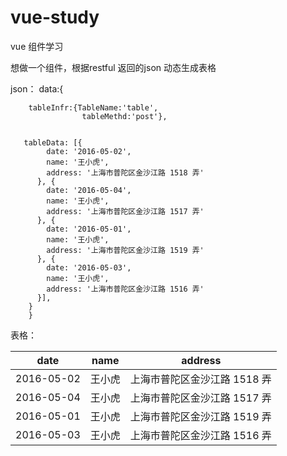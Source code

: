# vue-study

vue 组件学习

想做一个组件，根据restful 返回的json 动态生成表格

json：
     data:{
   
        tableInfr:{TableName:'table',
                    tableMethd:'post'},

        
       tableData: [{
            date: '2016-05-02',
            name: '王小虎',
            address: '上海市普陀区金沙江路 1518 弄'
          }, {
            date: '2016-05-04',
            name: '王小虎',
            address: '上海市普陀区金沙江路 1517 弄'
          }, {
            date: '2016-05-01',
            name: '王小虎',
            address: '上海市普陀区金沙江路 1519 弄'
          }, {
            date: '2016-05-03',
            name: '王小虎',
            address: '上海市普陀区金沙江路 1516 弄'
          }],
        }
        }
        
        
        
        
   表格：
   <table><thead><th>date</th><th>name</th><th>address</th></thead> <tbody><tr><td>2016-05-02</td><td>王小虎</td><td>上海市普陀区金沙江路 1518 弄</td></tr><tr><td>2016-05-04</td><td>王小虎</td><td>上海市普陀区金沙江路 1517 弄</td></tr><tr><td>2016-05-01</td><td>王小虎</td><td>上海市普陀区金沙江路 1519 弄</td></tr><tr><td>2016-05-03</td><td>王小虎</td><td>上海市普陀区金沙江路 1516 弄</td></tr></tbody></table>
        
        
        
        
        
